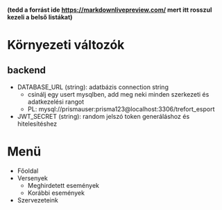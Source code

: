#### (tedd a forrást ide https://markdownlivepreview.com/ mert itt rosszul kezeli a belső listákat)

# Környezeti változók

## backend
- DATABASE_URL (string): adatbázis connection string
    - csinálj egy usert mysqlben, add meg neki minden szerkezeti és adatkezelési rangot
    - PL: mysql://prismauser:prisma123@localhost:3306/trefort_esport
- JWT_SECRET (string): random jelszó token generáláshoz és hitelesítéshez

# Menü
- Főoldal
- Versenyek
    - Meghirdetett események
    - Korábbi események
- Szervezeteink
